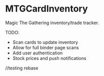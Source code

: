 # MTGCardInventory
Magic The Gathering inventory/trade tracker. 

TODO: 
- Scan cards to update inventory
- Allow for full binder page scans
- Add user authentication
- Stock prices and push notifications


//testing rebase

